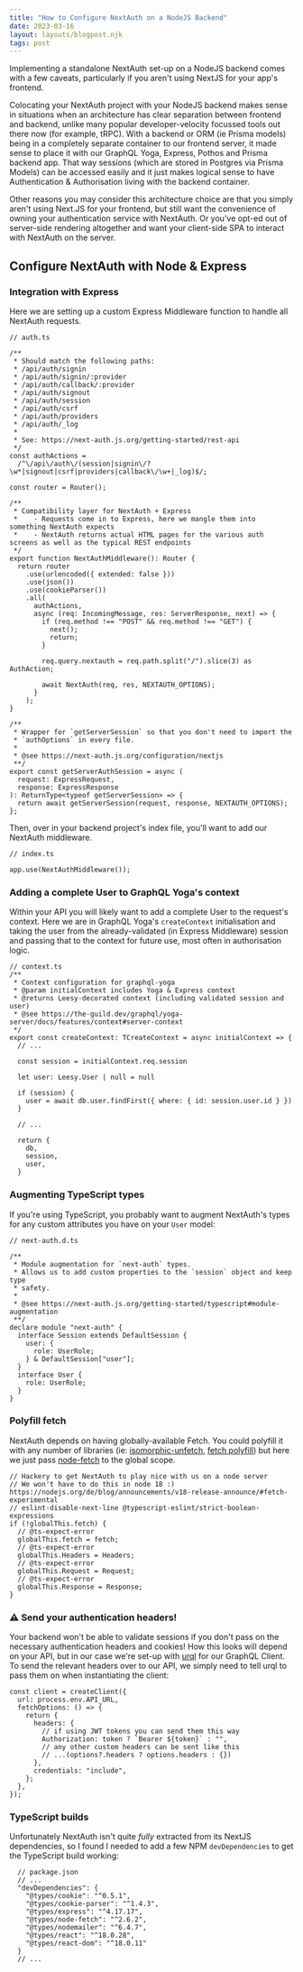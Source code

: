```yaml
---
title: "How to Configure NextAuth on a NodeJS Backend"
date: 2023-03-16
layout: layouts/blogpost.njk
tags: post
---
```


Implementing a standalone NextAuth set-up on a NodeJS backend comes with a few caveats, particularly if you aren't using NextJS for your app's frontend.

Colocating your NextAuth project with your NodeJS backend makes sense in situations when an architecture has clear separation between frontend and backend, unlike many popular developer-velocity focussed tools out there now (for example, tRPC). With a backend or ORM (ie Prisma models) being in a completely separate container to our frontend server, it made sense to place it with our GraphQL Yoga, Express, Pothos and Prisma backend app. That way sessions (which are stored in Postgres via Prisma Models) can be accessed easily and it just makes logical sense to have Authentication & Authorisation living with the backend container.

Other reasons you may consider this architecture choice are that you simply aren't using Next.JS for your frontend, but still want the convenience of owning your authentication service with NextAuth. Or you've opt-ed out of server-side rendering altogether and want your client-side SPA to interact with NextAuth on the server.

## Configure NextAuth with Node & Express

### Integration with Express

Here we are setting up a custom Express Middleware function to handle all NextAuth requests.

```
// auth.ts

/**
 * Should match the following paths:
 * /api/auth/signin
 * /api/auth/signin/:provider
 * /api/auth/callback/:provider
 * /api/auth/signout
 * /api/auth/session
 * /api/auth/csrf
 * /api/auth/providers
 * /api/auth/_log
 *
 * See: https://next-auth.js.org/getting-started/rest-api
 */
const authActions =
  /^\/api\/auth\/(session|signin\/?\w*|signout|csrf|providers|callback\/\w+|_log)$/;

const router = Router();

/**
 * Compatibility layer for NextAuth + Express
 *    - Requests come in to Express, here we mangle them into something NextAuth expects
 *    - NextAuth returns actual HTML pages for the various auth screens as well as the typical REST endpoints
 */
export function NextAuthMiddleware(): Router {
  return router
    .use(urlencoded({ extended: false }))
    .use(json())
    .use(cookieParser())
    .all(
      authActions,
      async (req: IncomingMessage, res: ServerResponse, next) => {
        if (req.method !== "POST" && req.method !== "GET") {
          next();
          return;
        }

        req.query.nextauth = req.path.split("/").slice(3) as AuthAction;

        await NextAuth(req, res, NEXTAUTH_OPTIONS);
      }
    );
}

/**
 * Wrapper for `getServerSession` so that you don't need to import the
 * `authOptions` in every file.
 *
 * @see https://next-auth.js.org/configuration/nextjs
 **/
export const getServerAuthSession = async (
  request: ExpressRequest,
  response: ExpressResponse
): ReturnType<typeof getServerSession> => {
  return await getServerSession(request, response, NEXTAUTH_OPTIONS);
};
```

Then, over in your backend project's index file, you'll want to add our NextAuth middleware.

```
// index.ts

app.use(NextAuthMiddleware());
```

### Adding a complete User to GraphQL Yoga's context

Within your API you will likely want to add a complete User to the request's context. Here we are in GraphQL Yoga's `createContext` initialisation and taking the user from the already-validated (in Express Middleware) session and passing that to the context for future use, most often in authorisation logic.

```
// context.ts
/**
 * Context configuration for graphql-yoga
 * @param initialContext includes Yoga & Express context
 * @returns Leesy-decorated context (including validated session and user)
 * @see https://the-guild.dev/graphql/yoga-server/docs/features/context#server-context
 */
export const createContext: TCreateContext = async initialContext => {
  // ...

  const session = initialContext.req.session

  let user: Leesy.User | null = null

  if (session) {
    user = await db.user.findFirst({ where: { id: session.user.id } })
  }

  // ...

  return {
    db,
    session,
    user,
  }
```

### Augmenting TypeScript types

If you're using TypeScript, you probably want to augment NextAuth's types for any custom attributes you have on your `User` model:

```
// next-auth.d.ts

/**
 * Module augmentation for `next-auth` types.
 * Allows us to add custom properties to the `session` object and keep type
 * safety.
 *
 * @see https://next-auth.js.org/getting-started/typescript#module-augmentation
 **/
declare module "next-auth" {
  interface Session extends DefaultSession {
    user: {
      role: UserRole;
    } & DefaultSession["user"];
  }
  interface User {
    role: UserRole;
  }
}
```

### Polyfill fetch

NextAuth depends on having globally-available Fetch. You could polyfill it with any number of libraries (ie: [isomorphic-unfetch](https://github.com/developit/unfetch), [fetch polyfill](https://github.com/github/fetch)) but here we just pass [node-fetch](https://github.com/node-fetch/node-fetch) to the global scope.

```
// Hackery to get NextAuth to play nice with us on a node server
// We won't have to do this in node 18 :) https://nodejs.org/de/blog/announcements/v18-release-announce/#fetch-experimental
// eslint-disable-next-line @typescript-eslint/strict-boolean-expressions
if (!globalThis.fetch) {
  // @ts-expect-error
  globalThis.fetch = fetch;
  // @ts-expect-error
  globalThis.Headers = Headers;
  // @ts-expect-error
  globalThis.Request = Request;
  // @ts-expect-error
  globalThis.Response = Response;
}
```

### ⚠️ Send your authentication headers!

Your backend won't be able to validate sessions if you don't pass on the necessary authentication headers and cookies! How this looks will depend on your API, but in our case we're set-up with [urql](https://formidable.com/open-source/urql/) for our GraphQL Client. To send the relevant headers over to our API, we simply need to tell urql to pass them on when instantiating the client:

```
const client = createClient({
  url: process.env.API_URL,
  fetchOptions: () => {
    return {
      headers: {
        // if using JWT tokens you can send them this way
        Authorization: token ? `Bearer ${token}` : "",
        // any other custom headers can be sent like this
        // ...(options?.headers ? options.headers : {})
      },
      credentials: "include",
    };
  },
});
```

### TypeScript builds

Unfortunately NextAuth isn't quite _fully_ extracted from its NextJS dependencies, so I found I needed to add a few NPM `devDependencies` to get the TypeScript build working:

```
  // package.json
  // ...
  "devDependencies": {
    "@types/cookie": "^0.5.1",
    "@types/cookie-parser": "^1.4.3",
    "@types/express": "^4.17.17",
    "@types/node-fetch": "^2.6.2",
    "@types/nodemailer": "^6.4.7",
    "@types/react": "^18.0.28",
    "@types/react-dom": "^18.0.11"
  }
  // ...
```
